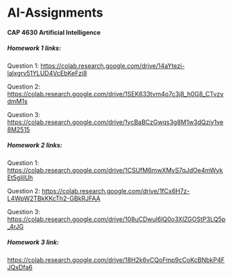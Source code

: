 # AI-Assignments
#### CAP 4630 Artificial Intelligence  

##### Homework 1 links:

Question 1:
https://colab.research.google.com/drive/14aYtezi-laIxgrv51YLUD4VcEbKeFzi8

Question 2:
https://colab.research.google.com/drive/1SEK633tvm4o7c3j8_h0G8_CTvzydmM1s

Question 3:
https://colab.research.google.com/drive/1ycBaBCzGwqs3g8M1w3dQzjy1ve8M2515

##### Homework 2 links:

Question 1:
https://colab.research.google.com/drive/1CSUfM6mwXMvS7qJdOe4mWykEt5gliIUh

Question 2:
https://colab.research.google.com/drive/1fCx6H7z-L4WpW2TBkKKcTh2-GBkRJFAA

Question 3:
https://colab.research.google.com/drive/108uCDwul6lQ0o3XlZGOStP3LQ5p_4rJG

##### Homework 3 link:
https://colab.research.google.com/drive/18H2k6vCQoFmp9cCoKcBNbkP4FJQxDfa6
